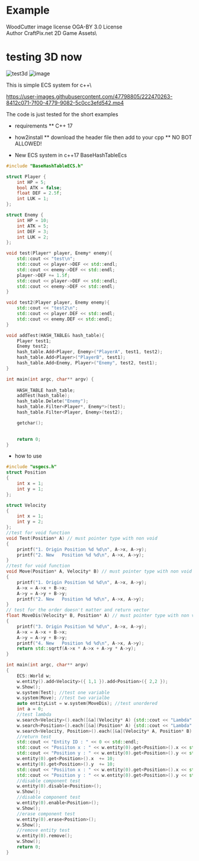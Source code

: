 # Example
WoodCutter image license OGA-BY 3.0 License\
Author CraftPix.net 2D Game Assets\

# testing 3D now
![test3d](https://user-images.githubusercontent.com/47798805/234048463-df949f8a-aaf1-4c85-b3e4-5c40078f6de6.gif)
![image](https://user-images.githubusercontent.com/47798805/234343183-da48b65d-63a3-443c-b524-afe35ae4230b.png)






This is simple ECS system for c++\

https://user-images.githubusercontent.com/47798805/222470263-8412c071-7f00-4779-9082-5c0cc3efd542.mp4


The code is just tested for the short examples

- requirements
** C++ 17

- how2install
** download the header file then add to your cpp
** NO BOT ALLOWED!

-  New ECS system in c++17 BaseHashTableEcs
```cpp
#include "BaseHashTableECS.h"

struct Player {
    int HP = 5;
    bool ATK = false;
    float DEF = 2.5f;
    int LUK = 1;
};

struct Enemy {
    int HP = 10;
    int ATK = 5;
    int DEF = 3;
    int LUK = 2;
};

void test(Player* player, Enemy* enemy){
	std::cout << "test\n";
	std::cout << player->DEF << std::endl;
	std::cout << enemy->DEF << std::endl;
	player->DEF += 1.5f;
	std::cout << player->DEF << std::endl;
	std::cout << enemy->DEF << std::endl;
}

void test2(Player player, Enemy enemy){
	std::cout << "test2\n";
	std::cout << player.DEF << std::endl;
	std::cout << enemy.DEF << std::endl;
}

void addTest(HASH_TABLE& hash_table){
	Player test1;
	Enemy test2;
	hash_table.Add<Player, Enemy>("PlayerA", test1, test2);
	hash_table.Add<Player>("PlayerB", test1);
	hash_table.Add<Enemy, Player>("Enemy", test2, test1);
}

int main(int argc, char** argv) {
	
	HASH_TABLE hash_table;
	addTest(hash_table);
	hash_table.Delete("Enemy");
	hash_table.Filter<Player*, Enemy*>(test);
	hash_table.Filter<Player, Enemy>(test2);

    getchar();

	
	return 0;
}
```

- how to use
```cpp
#include "usgecs.h"
struct Position
{
	int x = 1;
	int y = 1;
};

struct Velocity
{
	int x = 1;
	int y = 2;
};
//test for void function
void Test(Position* A) // must pointer type with non void
{
	printf("1. Origin Position %d %d\n", A->x, A->y);
	printf("2. New   Position %d %d\n", A->x, A->y);
}
//test for void function
void Move(Position* A, Velocity* B) // must pointer type with non void
{
	printf("1. Origin Position %d %d\n", A->x, A->y);
	A->x = A->x + B->x;
	A->y = A->y + B->y;
	printf("2. New   Position %d %d\n", A->x, A->y);
}
// test for the order doesn't matter and return vector
float MoveDis(Velocity* B, Position* A) // must pointer type with non void
{
	printf("3. Origin Position %d %d\n", A->x, A->y);
	A->x = A->x + B->x;
	A->y = A->y + B->y;
	printf("4. New   Position %d %d\n", A->x, A->y);
	return std::sqrtf(A->x * A->x + A->y * A->y);
}

int main(int argc, char** argv)
{
	ECS::World w;
	w.entity().add<Velocity>({ 1,1 }).add<Position>({ 2,2 });
	w.Show();
	w.system(Test); //test one variable
	w.system(Move); //test two varialbe
	auto entityList = w.system(MoveDis); //test unordered
	int a = 0;
	//test lambda
	w.search<Velocity>().each([&a](Velocity* A) {std::cout << "Lambda" << std::endl; }); 
	w.search<Position>().each([&a](Position* A) {std::cout << "Lambda" << std::endl; }); 
	w.search<Velocity, Position>().each([&a](Velocity* A, Position* B) {std::cout << "Lambda" << std::endl; });
	//return test
	std::cout << "Entity ID : " << 0 << std::endl;
	std::cout << "Posiiton x : " << w.entity(0).get<Position>().x << std::endl;
	std::cout << "Position y : " << w.entity(0).get<Position>().y << std::endl;
	w.entity(0).get<Position>().x  += 10;
	w.entity(0).get<Position>().y  += 10;
	std::cout << "Posiiton x : " << w.entity(0).get<Position>().x << std::endl;
	std::cout << "Position y : " << w.entity(0).get<Position>().y << std::endl;
	//disable component test
	w.entity(0).disable<Position>();
	w.Show();
	//disable component test
	w.entity(0).enable<Position>();
	w.Show();
	//erase component test
	w.entity(0).erase<Position>();
	w.Show();
	//remove entity test
	w.entity(0).remove();
	w.Show();
	return 0;
}
```

